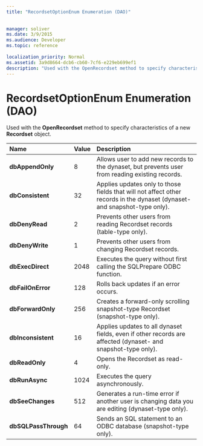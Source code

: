 ```yaml
---
title: "RecordsetOptionEnum Enumeration (DAO)"
 
 
manager: soliver
ms.date: 3/9/2015
ms.audience: Developer
ms.topic: reference
  
localization_priority: Normal
ms.assetid: 3a9d8664-dcb6-cb60-7cf6-e229eb699ef1
description: "Used with the OpenRecordset method to specify characteristics of a new Recordset object."
---
```


# RecordsetOptionEnum Enumeration (DAO)

Used with the **OpenRecordset** method to specify characteristics of a new **Recordset** object. 
  
|**Name**|**Value**|**Description**|
|:-----|:-----|:-----|
|**dbAppendOnly** <br/> |8  <br/> |Allows user to add new records to the dynaset, but prevents user from reading existing records.  <br/> |
|**dbConsistent** <br/> |32  <br/> |Applies updates only to those fields that will not affect other records in the dynaset (dynaset- and snapshot-type only).  <br/> |
|**dbDenyRead** <br/> |2  <br/> |Prevents other users from reading Recordset records (table-type only).  <br/> |
|**dbDenyWrite** <br/> |1  <br/> |Prevents other users from changing Recordset records.  <br/> |
|**dbExecDirect** <br/> |2048  <br/> |Executes the query without first calling the SQLPrepare ODBC function.  <br/> |
|**dbFailOnError** <br/> |128  <br/> |Rolls back updates if an error occurs.  <br/> |
|**dbForwardOnly** <br/> |256  <br/> |Creates a forward-only scrolling snapshot-type Recordset (snapshot-type only).  <br/> |
|**dbInconsistent** <br/> |16  <br/> |Applies updates to all dynaset fields, even if other records are affected (dynaset- and snapshot-type only).  <br/> |
|**dbReadOnly** <br/> |4  <br/> |Opens the Recordset as read-only.  <br/> |
|**dbRunAsync** <br/> |1024  <br/> |Executes the query asynchronously.  <br/> |
|**dbSeeChanges** <br/> |512  <br/> |Generates a run-time error if another user is changing data you are editing (dynaset-type only).  <br/> |
|**dbSQLPassThrough** <br/> |64  <br/> |Sends an SQL statement to an ODBC database (snapshot-type only).  <br/> |
   

